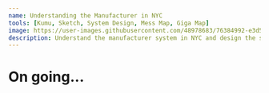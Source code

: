 ```yaml
---
name: Understanding the Manufacturer in NYC
tools: [Kumu, Sketch, System Design, Mess Map, Giga Map]
image: https://user-images.githubusercontent.com/48978683/76384992-e3d51d80-6336-11ea-860f-f9a83f88adda.png
description: Understand the manufacturer system in NYC and design the system
---
```

# On going...

